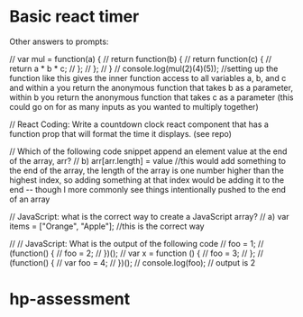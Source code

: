 # Basic react timer 

Other answers to prompts: 

// var mul = function(a) {
//   return function(b) {
//     return function(c) {
//       return a * b * c; 
//     };
//   }; 
// }
// console.log(mul(2)(4)(5)); //setting up the function like this gives the inner function access to all variables a, b, and c and within a you return the anonymous function that takes b as a parameter, within b you return the anonymous function that takes c as a parameter (this could go on for as many inputs as you wanted to multiply together)



// React Coding: Write a countdown clock react component that has a function prop that will format the time it displays.
(see repo)


 
// Which of the following code snippet append an element value at the end of the array, arr?
// b) arr[arr.length] = value //this would add something to the end of the array, the length of the array is one number higher than the highest index, so adding something at that index would be adding it to the end -- though I more commonly see things intentionally pushed to the end of an array




// JavaScript: what is the correct way to create a JavaScript array?
// a) var items = ["Orange", "Apple"]; //this is the correct way
 



// // JavaScript: What is the output of the following code
// foo = 1;
// (function() {
//    foo = 2;
// })();
// var x = function () {
//   foo = 3;
// };
// (function() {
//    var foo = 4;
// })();
// console.log(foo);
//  output is 2

# hp-assessment
